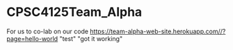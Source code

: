 # CPSC4125Team_Alpha
For us to co-lab on our code 
https://team-alpha-web-site.herokuapp.com//?page=hello-world
"test" 
"got it working" 
